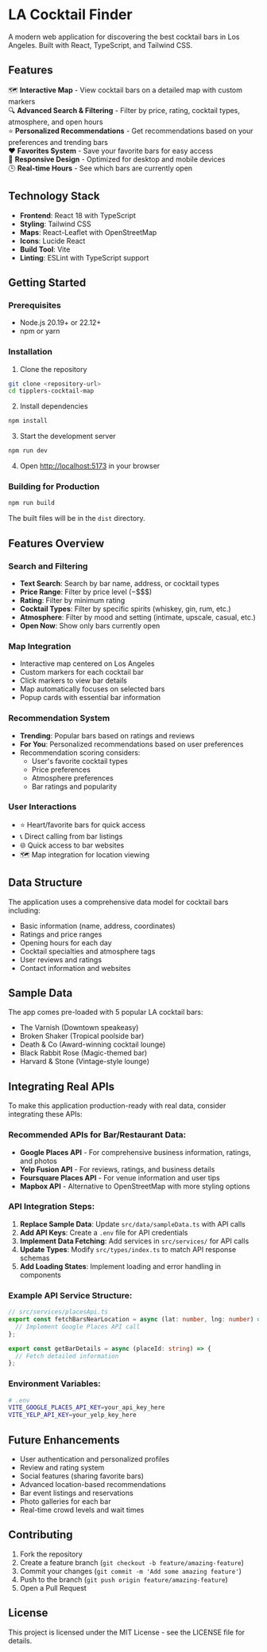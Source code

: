 # LA Cocktail Finder

A modern web application for discovering the best cocktail bars in Los Angeles. Built with React, TypeScript, and Tailwind CSS.

## Features

🗺️ **Interactive Map** - View cocktail bars on a detailed map with custom markers  
🔍 **Advanced Search & Filtering** - Filter by price, rating, cocktail types, atmosphere, and open hours  
⭐ **Personalized Recommendations** - Get recommendations based on your preferences and trending bars  
❤️ **Favorites System** - Save your favorite bars for easy access  
📱 **Responsive Design** - Optimized for desktop and mobile devices  
🕒 **Real-time Hours** - See which bars are currently open  

## Technology Stack

- **Frontend**: React 18 with TypeScript
- **Styling**: Tailwind CSS
- **Maps**: React-Leaflet with OpenStreetMap
- **Icons**: Lucide React
- **Build Tool**: Vite
- **Linting**: ESLint with TypeScript support

## Getting Started

### Prerequisites

- Node.js 20.19+ or 22.12+
- npm or yarn

### Installation

1. Clone the repository
```bash
git clone <repository-url>
cd tipplers-cocktail-map
```

2. Install dependencies
```bash
npm install
```

3. Start the development server
```bash
npm run dev
```

4. Open [http://localhost:5173](http://localhost:5173) in your browser

### Building for Production

```bash
npm run build
```

The built files will be in the `dist` directory.

## Features Overview

### Search and Filtering
- **Text Search**: Search by bar name, address, or cocktail types
- **Price Range**: Filter by price level ($-$$$$)
- **Rating**: Filter by minimum rating
- **Cocktail Types**: Filter by specific spirits (whiskey, gin, rum, etc.)
- **Atmosphere**: Filter by mood and setting (intimate, upscale, casual, etc.)
- **Open Now**: Show only bars currently open

### Map Integration
- Interactive map centered on Los Angeles
- Custom markers for each cocktail bar
- Click markers to view bar details
- Map automatically focuses on selected bars
- Popup cards with essential bar information

### Recommendation System
- **Trending**: Popular bars based on ratings and reviews
- **For You**: Personalized recommendations based on user preferences
- Recommendation scoring considers:
  - User's favorite cocktail types
  - Price preferences
  - Atmosphere preferences
  - Bar ratings and popularity

### User Interactions
- ⭐ Heart/favorite bars for quick access
- 📞 Direct calling from bar listings
- 🌐 Quick access to bar websites
- 🗺️ Map integration for location viewing

## Data Structure

The application uses a comprehensive data model for cocktail bars including:
- Basic information (name, address, coordinates)
- Ratings and price ranges
- Opening hours for each day
- Cocktail specialties and atmosphere tags
- User reviews and ratings
- Contact information and websites

## Sample Data

The app comes pre-loaded with 5 popular LA cocktail bars:
- The Varnish (Downtown speakeasy)
- Broken Shaker (Tropical poolside bar)
- Death & Co (Award-winning cocktail lounge)
- Black Rabbit Rose (Magic-themed bar)
- Harvard & Stone (Vintage-style lounge)

## Integrating Real APIs

To make this application production-ready with real data, consider integrating these APIs:

### Recommended APIs for Bar/Restaurant Data:
- **Google Places API** - For comprehensive business information, ratings, and photos
- **Yelp Fusion API** - For reviews, ratings, and business details
- **Foursquare Places API** - For venue information and user tips
- **Mapbox API** - Alternative to OpenStreetMap with more styling options

### API Integration Steps:
1. **Replace Sample Data**: Update `src/data/sampleData.ts` with API calls
2. **Add API Keys**: Create a `.env` file for API credentials
3. **Implement Data Fetching**: Add services in `src/services/` for API calls
4. **Update Types**: Modify `src/types/index.ts` to match API response schemas
5. **Add Loading States**: Implement loading and error handling in components

### Example API Service Structure:
```typescript
// src/services/placesApi.ts
export const fetchBarsNearLocation = async (lat: number, lng: number) => {
  // Implement Google Places API call
};

export const getBarDetails = async (placeId: string) => {
  // Fetch detailed information
};
```

### Environment Variables:
```bash
# .env
VITE_GOOGLE_PLACES_API_KEY=your_api_key_here
VITE_YELP_API_KEY=your_yelp_key_here
```

## Future Enhancements

- User authentication and personalized profiles
- Review and rating system
- Social features (sharing favorite bars)
- Advanced location-based recommendations
- Bar event listings and reservations
- Photo galleries for each bar
- Real-time crowd levels and wait times

## Contributing

1. Fork the repository
2. Create a feature branch (`git checkout -b feature/amazing-feature`)
3. Commit your changes (`git commit -m 'Add some amazing feature'`)
4. Push to the branch (`git push origin feature/amazing-feature`)
5. Open a Pull Request

## License

This project is licensed under the MIT License - see the LICENSE file for details.
